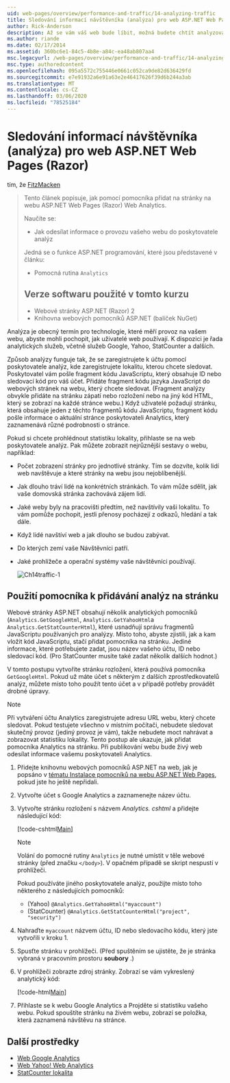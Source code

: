 ```yaml
---
uid: web-pages/overview/performance-and-traffic/14-analyzing-traffic
title: Sledování informací návštěvníka (analýza) pro web ASP.NET Web Pages (Razor) | Microsoft Docs
author: Rick-Anderson
description: Až se vám váš web bude líbit, možná budete chtít analyzovat provoz vašeho webu.
ms.author: riande
ms.date: 02/17/2014
ms.assetid: 360bc6e1-84c5-4b8e-a84c-ea48ab807aa4
msc.legacyurl: /web-pages/overview/performance-and-traffic/14-analyzing-traffic
msc.type: authoredcontent
ms.openlocfilehash: 095a5572c755446e0661c052ca9de82d636429fd
ms.sourcegitcommit: e7e91932a6e91a63e2e46417626f39d6b244a3ab
ms.translationtype: MT
ms.contentlocale: cs-CZ
ms.lasthandoff: 03/06/2020
ms.locfileid: "78525184"
---
```

# <a name="tracking-visitor-information-analytics-for-an-aspnet-web-pages-razor-site"></a>Sledování informací návštěvníka (analýza) pro web ASP.NET Web Pages (Razor)

tím, že [FitzMacken](https://github.com/tfitzmac)

> Tento článek popisuje, jak pomocí pomocníka přidat na stránky na webu ASP.NET Web Pages (Razor) Web Analytics.
> 
> Naučíte se:
> 
> - Jak odesílat informace o provozu vašeho webu do poskytovatele analýz
> 
> Jedná se o funkce ASP.NET programování, které jsou představené v článku:
> 
> - Pomocná rutina `Analytics`
>   
> 
> ## <a name="software-versions-used-in-the-tutorial"></a>Verze softwaru použité v tomto kurzu
> 
> 
> - Webové stránky ASP.NET (Razor) 2
> - Knihovna webových pomocníků ASP.NET (balíček NuGet)

Analýza je obecný termín pro technologie, které měří provoz na vašem webu, abyste mohli pochopit, jak uživatelé web používají. K dispozici je řada analytických služeb, včetně služeb Google, Yahoo, StatCounter a dalších.

Způsob analýzy funguje tak, že se zaregistrujete k účtu pomocí poskytovatele analýz, kde zaregistrujete lokalitu, kterou chcete sledovat. Poskytovatel vám pošle fragment kódu JavaScriptu, který obsahuje ID nebo sledovací kód pro váš účet. Přidáte fragment kódu jazyka JavaScript do webových stránek na webu, který chcete sledovat. (Fragment analýzy obvykle přidáte na stránku zápatí nebo rozložení nebo na jiný kód HTML, který se zobrazí na každé stránce webu.) Když uživatelé požadují stránku, která obsahuje jeden z těchto fragmentů kódu JavaScriptu, fragment kódu pošle informace o aktuální stránce poskytovateli Analytics, který zaznamenává různé podrobnosti o stránce.

Pokud si chcete prohlédnout statistiku lokality, přihlaste se na web poskytovatele analýz. Pak můžete zobrazit nejrůznější sestavy o webu, například:

- Počet zobrazení stránky pro jednotlivé stránky. Tím se dozvíte, kolik lidí web navštěvuje a které stránky na webu jsou nejoblíbenější.
- Jak dlouho tráví lidé na konkrétních stránkách. To vám může sdělit, jak vaše domovská stránka zachovává zájem lidí.
- Jaké weby byly na pracovišti předtím, než navštívily vaši lokalitu. To vám pomůže pochopit, jestli přenosy pocházejí z odkazů, hledání a tak dále.
- Když lidé navštíví web a jak dlouho se budou zabývat.
- Do kterých zemí vaše Návštěvníci patří.
- Jaké prohlížeče a operační systémy vaše návštěvníci používají.

    ![Ch14traffic-1](14-analyzing-traffic/_static/image1.jpg)

## <a name="using-a-helper-to-add-analytics-to-a-page"></a>Použití pomocníka k přidávání analýz na stránku

Webové stránky ASP.NET obsahují několik analytických pomocníků (`Analytics.GetGoogleHtml`, `Analytics.GetYahooHtml`a `Analytics.GetStatCounterHtml`), které usnadňují správu fragmentů JavaScriptu používaných pro analýzy. Místo toho, abyste zjistili, jak a kam vložit kód JavaScriptu, stačí přidat pomocníka na stránku. Jediné informace, které potřebujete zadat, jsou název vašeho účtu, ID nebo sledovací kód. (Pro StatCounter musíte také zadat několik dalších hodnot.)

V tomto postupu vytvoříte stránku rozložení, která používá pomocníka `GetGoogleHtml`. Pokud už máte účet s některým z dalších zprostředkovatelů analýz, můžete místo toho použít tento účet a v případě potřeby provádět drobné úpravy.

> [!NOTE]
> Při vytváření účtu Analytics zaregistrujete adresu URL webu, který chcete sledovat. Pokud testujete všechno v místním počítači, nebudete sledovat skutečný provoz (jediný provoz je vám), takže nebudete moct nahrávat a zobrazovat statistiku lokality. Tento postup ale ukazuje, jak přidat pomocníka Analytics na stránku. Při publikování webu bude živý web odesílat informace vašemu poskytovateli Analytics.

1. Přidejte knihovnu webových pomocníků ASP.NET na web, jak je popsáno v [tématu Instalace pomocníků na webu ASP.NET Web Pages](https://go.microsoft.com/fwlink/?LinkId=252372), pokud jste ho ještě nepřidali.
2. Vytvořte účet s Google Analytics a zaznamenejte název účtu.
3. Vytvořte stránku rozložení s názvem *Analytics. cshtml* a přidejte následující kód:

    [!code-cshtml[Main](14-analyzing-traffic/samples/sample1.cshtml)]

    > [!NOTE]
    > Volání do pomocné rutiny `Analytics` je nutné umístit v těle webové stránky (před značku `</body>`). V opačném případě se skript nespustí v prohlížeči.

    Pokud používáte jiného poskytovatele analýz, použijte místo toho některého z následujících pomocníků:

    - (Yahoo) `@Analytics.GetYahooHtml("myaccount")`
    - (StatCounter) `@Analytics.GetStatCounterHtml("project", "security")`
4. Nahraďte `myaccount` názvem účtu, ID nebo sledovacího kódu, který jste vytvořili v kroku 1.
5. Spusťte stránku v prohlížeči. (Před spuštěním se ujistěte, že je stránka vybraná v pracovním prostoru **soubory** .)
6. V prohlížeči zobrazte zdroj stránky. Zobrazí se vám vykreslený analytický kód:

    [!code-html[Main](14-analyzing-traffic/samples/sample2.html)]
7. Přihlaste se k webu Google Analytics a Projděte si statistiku vašeho webu. Pokud spouštíte stránku na živém webu, zobrazí se položka, která zaznamená návštěvu na stránce.

<a id="Additional_Resources"></a>
## <a name="additional-resources"></a>Další prostředky

- [Web Google Analytics](https://www.google.com/analytics/)
- [Web Yahoo! Web Analytics](http://help.yahoo.com/l/us/yahoo/ywa/)
- [StatCounter lokalita](http://statcounter.com/)
